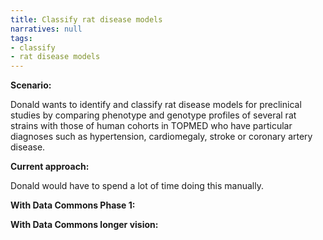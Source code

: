 ```yaml
---
title: Classify rat disease models
narratives: null
tags:
- classify
- rat disease models
---
```

**Scenario:**

Donald wants to identify and classify rat disease models for preclinical studies by comparing phenotype and genotype profiles of several rat strains with those of human cohorts in TOPMED who have particular diagnoses such as hypertension, cardiomegaly, stroke or coronary artery disease.

**Current approach:**

Donald would have to spend a lot of time doing this manually. 

**With Data Commons Phase 1:**



**With Data Commons longer vision:**
